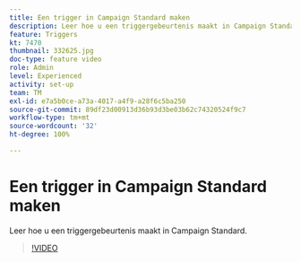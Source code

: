 ```yaml
---
title: Een trigger in Campaign Standard maken
description: Leer hoe u een triggergebeurtenis maakt in Campaign Standard.
feature: Triggers
kt: 7470
thumbnail: 332625.jpg
doc-type: feature video
role: Admin
level: Experienced
activity: set-up
team: TM
exl-id: e7a5b0ce-a73a-4017-a4f9-a28f6c5ba250
source-git-commit: 89df23d00913d36b93d3be03b62c74320524f9c7
workflow-type: tm+mt
source-wordcount: '32'
ht-degree: 100%

---
```


# Een trigger in Campaign Standard maken

Leer hoe u een triggergebeurtenis maakt in Campaign Standard.

>[!VIDEO](https://video.tv.adobe.com/v/332625?quality=12&learn=on)
